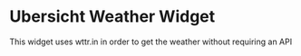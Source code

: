 # Ubersicht Weather Widget
 This widget uses wttr.in in order to get the weather without requiring an API
